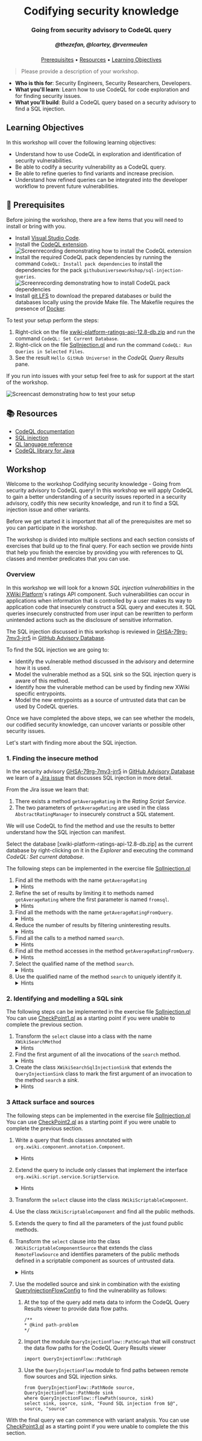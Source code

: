 <h1 align="center">Codifying security knowledge</h1>
<h3 align="center">Going from security advisory to CodeQL query</h3>
<h5 align="center">@thezefan, @lcartey, @rvermeulen</h3>

<p align="center">
  <a href="#mega-prerequisites">Prerequisites</a> •  
  <a href="#books-resources">Resources</a> •
  <a href="#learning-objectives">Learning Objectives</a>
</p>

> Please provide a description of your workshop.

- **Who is this for**: Security Engineers, Security Researchers, Developers.
- **What you'll learn**: Learn how to use CodeQL for code exploration and for finding security issues.
- **What you'll build**: Build a CodeQL query based on a security advisory to find a SQL injection.

## Learning Objectives

In this workshop will cover the following learning objectives:

- Understand how to use CodeQL in exploration and identification of security vulnerabilities.
- Be able to codify a security vulnerability as a CodeQL query.
- Be able to refine queries to find variants and increase precision.
- Understand how refined queries can be integrated into the developer workflow to prevent future vulnerabilities.

## :mega: Prerequisites

Before joining the workshop, there are a few items that you will need to install or bring with you.

- Install [Visual Studio Code](https://code.visualstudio.com/).
- Install the [CodeQL extension](https://marketplace.visualstudio.com/items?itemName=github.vscode-codeql).
  ![Screenrecording demonstrating how to install the CodeQL extension](./assets/images/install-codeql-extension.gif)
- Install the required CodeQL pack dependencies by running the command `CodeQL: Install pack dependencies` to install the dependencies for the pack `githubuniverseworkshop/sql-injection-queries`.
  ![Screenrecording demonstrating how to install CodeQL pack dependencies](./assets/images/install-codeql-pack-deps.gif)
- Install [git LFS](https://docs.github.com/en/repositories/working-with-files/managing-large-files/installing-git-large-file-storage) to download the prepared databases or build the databases locally using the provide Make file. The Makefile requires the presence of [Docker](https://www.docker.com/).

To test your setup perform the steps:

1. Right-click on the file [xwiki-platform-ratings-api-12.8-db.zip](./xwiki-platform-ratings-api-12.8-db.zip) and run the command `CodeQL: Set Current Database`.
2. Right-click on the file [SqlInjection.ql](./java/sql-injection/src/SqlInjection.ql) and run the command `CodeQL: Run Queries in Selected Files`.
3. See the result `Hello GitHub Universe!` in the *CodeQL Query Results* pane.

If you run into issues with your setup feel free to ask for support at the start of the workshop.

![Screencast demonstrating how to test your setup](./assets/images/test-setup.gif)

## :books: Resources

- [CodeQL documentation](https://codeql.github.com/docs/)
- [SQL injection](https://portswigger.net/web-security/sql-injection)
- [QL language reference](https://codeql.github.com/docs/ql-language-reference/)
- [CodeQL library for Java](https://codeql.github.com/codeql-standard-libraries/java/)

## Workshop

Welcome to the workshop Codifying security knowledge - Going from security advisory to CodeQL query!
In this workshop we will apply CodeQL to gain a better understanding of a security issues reported in a security advisory, codify this new security knowledge, and run it to find a SQL injection issue and other variants.

Before we get started it is important that all of the prerequisites are met so you can participate in the workshop.

The workshop is divided into multiple sections and each section consists of exercises that build up to the final query.
For each section we provide *hints* that help you finish the exercise by providing you with references to QL classes and member predicates that you can use.

### Overview

In this workshop we will look for a known *SQL injection vulnerabilities* in the [XWiki Platform](https://xwiki.org)'s ratings API component. Such vulnerabilities can occur in applications when information that is controlled by a user makes its way to application code that insecurely construct a SQL query and executes it. SQL queries insecurely constructed from user input can be rewritten to perform unintended actions such as the disclosure of sensitive information.

The SQL injection discussed in this workshop is reviewed in [GHSA-79rg-7mv3-jrr5](https://github.com/advisories/GHSA-79rg-7mv3-jrr5) in [GitHub Advisory Database](https://github.com/advisories).

To find the SQL injection we are going to:

- Identify the vulnerable method discussed in the advisory and determine how it is used.
- Model the vulnerable method as a SQL sink so the SQL injection query is aware of this method.
- Identify how the vulnerable method can be used by finding new XWiki specific entrypoints.
- Model the new entrypoints as a source of untrusted data that can be used by CodeQL queries.
  
Once we have completed the above steps, we can see whether the models, our codified security knowledge, can uncover variants or possible
other security issues.

Let's start with finding more about the SQL injection.

### 1. Finding the insecure method

In the security advisory [GHSA-79rg-7mv3-jrr5](https://github.com/advisories/GHSA-79rg-7mv3-jrr5) in [GitHub Advisory Database](https://github.com/advisories) we learn of a [Jira issue](https://jira.xwiki.org/browse/XWIKI-17662) that discusses SQL injection in more detail.

From the Jira issue we learn that:

1. There exists a method `getAverageRating` in the *Rating Script Service*.
2. The two parameters of `getAverageRating` are used in the class `AbstractRatingManager` to insecurely construct a SQL statement.

We will use CodeQL to find the method and use the results to better understand how the SQL injection can manifest.

Select the database [xwiki-platform-ratings-api-12.8-db.zip] as the current database by right-clicking on it in the *Explorer* and executing the command *CodeQL: Set current database*.

The following steps can be implemented in the exercise file [SqlInjection.ql](./java/sql-injection/src/SqlInjection.ql)

1. Find all the methods with the name `getAverageRating`
   <details>
   <summary>Hints</summary>
   - The `java` module provides a class `Method` to reason about methods in a program. <br />
   - The class `Method` provides the member predicates `getName` and `hasName` to reason about the name of a method.
   </details>
2. Refine the set of results by limiting it to methods named `getAverageRating` where the first parameter is named `fromsql`.
   <details>
   <summary>Hints</summary>
   - The class `Method` provides the member predicate `getParameter` that expects an index to retrieve the corresponding parameter, if any. <br />
   - The class `Parameter` provides the member predicates `getName` and `hasName` to reason about the name of a parameter.
   </summary>
3. Find all the methods with the name `getAverageRatingFromQuery`.
   <details>
   <summary>Hints</summary>
   - The `java` module provides a class `Method` to reason about methods in a program. <br />
   - The class `Method` provides the member predicates `getName` and `hasName` to reason about the name of a method.
   </details>
4. Reduce the number of results by filtering uninteresting results.
   <details>
   <summary>Hints</summary>
   - The class `Method` provides the member predicates `getBody` to reason about the statements that constitute a method. <br />
   - You can use the quantifier `exists` like `not exists(foo())` to determine if a predicate has no results.
   </details>
5. Find all the calls to a method named `search`.
   <details>
   <summary>Hints</summary>
   - Calls to methods are method accesses. The class `MethodAccess` allows you to reason about method accesses. <br />
   - The class `MethodAccess` provides a member predicate `getMethod` allows you to reason about the method being accessed. <br />
   - The class `MethodAccess` provides the member predicates `getName` and `hasName` to reason about the name of a method.
   </details>
6. Find all the method accesses in the method `getAverageRatingFromQuery`.
   <details>
   <summary>Hints</summary>
   - The class `MethodAccess` provides the member predicate [getEnclosingCallable](https://codeql.github.com/codeql-standard-libraries/java/semmle/code/java/Expr.qll/predicate.Expr$MethodAccess$getEnclosingCallable.0.html) to reason about the method or constructor containing the method access. <br />
   - The class [Callable](https://codeql.github.com/codeql-standard-libraries/java/semmle/code/java/Member.qll/type.Member$Callable.html) provides the member predicates [getName](https://codeql.github.com/codeql-standard-libraries/java/semmle/code/java/Element.qll/predicate.Element$Element$getName.0.html) and [hasName](https://codeql.github.com/codeql-standard-libraries/java/semmle/code/java/Element.qll/predicate.Element$Element$hasName.1.html) to reason about the name of a method.
   </details>
7. Select the qualified name of the method `search`.
   <details>
   <summary>Hints</summary>
   - The class [Method](https://codeql.github.com/codeql-standard-libraries/java/semmle/code/java/Member.qll/type.Member$Method.html) provides the member predicate [getQualifiedName](https://codeql.github.com/codeql-standard-libraries/java/semmle/code/java/Member.qll/predicate.Member$Member$getQualifiedName.0.html) useful fore debugging. The more efficient [hasQualifiedName](https://codeql.github.com/codeql-standard-libraries/java/semmle/code/java/Member.qll/predicate.Member$Member$hasQualifiedName.3.html) for restricting a method.
   </details>
8. Use the qualified name of the method `search` to uniquely identify it.
   <details>
   <summary>Hints</summary>
   - Use the `where` clause to restrict the results of the query. <br />
   - The class [Method](https://codeql.github.com/codeql-standard-libraries/java/semmle/code/java/Member.qll/type.Member$Method.html) provides the member predicate [getQualifiedName](https://codeql.github.com/codeql-standard-libraries/java/semmle/code/java/Member.qll/predicate.Member$Member$getQualifiedName.0.html) useful fore debugging. The more efficient [hasQualifiedName](https://codeql.github.com/codeql-standard-libraries/java/semmle/code/java/Member.qll/predicate.Member$Member$hasQualifiedName.3.html) for restricting a method.
   </details>

### 2. Identifying and modelling a SQL sink

The following steps can be implemented in the exercise file [SqlInjection.ql](./java/sql-injection/src/SqlInjection.ql)
You can use [CheckPoint1.ql](./java/sql-injection/src/checkpoints/CheckPoint1.ql) as a starting point if you were unable to complete the previous section.

1. Transform the `select` clause into a class with the name `XWikiSearchMethod`
   <details>
   <summary>Hints</summary>
   The steps for transforming a `select` clause into a class are: <br />
   1. [Define a class](https://codeql.github.com/docs/ql-language-reference/types/#defining-a-class) and it's [characteristic predicate](https://codeql.github.com/docs/ql-language-reference/types/#characteristic-predicates). It will extend, through `extends`, from the class used in the `from` part of your [select clause](https://codeql.github.com/docs/ql-language-reference/queries/#select-clauses). <br />
   2. Copy the `where` part from the [select clause](https://codeql.github.com/docs/ql-language-reference/queries/#select-clauses) into the [characteristic predicate](https://codeql.github.com/docs/ql-language-reference/types/#characteristic-predicates). <br />
   3. Replace the variable with type the class `extends` from with the `this` variable. <br />
   4. If the class relies on other variables from the `from` part then you can wrap the body of the characteristic predicate with an [exists](https://codeql.github.com/docs/ql-language-reference/formulas/#exists) quantifier to introduce those variable.
   </details>
2. Find the first argument of all the invocations of the `search` method.
   <details>
   <summary>Hints</summary>
   - The class [Method](https://codeql.github.com/codeql-standard-libraries/java/semmle/code/java/Member.qll/type.Member$Method.html), which `XWikiSearchMethod` *extends*, provides the member predicate [getAReference](https://codeql.github.com/codeql-standard-libraries/java/semmle/code/java/Member.qll/predicate.Member$Method$getAReference.0.html) that returns all the [MethodAccess](https://codeql.github.com/codeql-standard-libraries/java/semmle/code/java/Expr.qll/type.Expr$MethodAccess.html)es referring the method. <br />
   - The class [MethodAccess](https://codeql.github.com/codeql-standard-libraries/java/semmle/code/java/Expr.qll/type.Expr$MethodAccess.html) provides the member predicate [getArgument](https://codeql.github.com/codeql-standard-libraries/java/semmle/code/java/Expr.qll/predicate.Expr$MethodAccess$getArgument.1.html) and [getAnArgument](https://codeql.github.com/codeql-standard-libraries/java/semmle/code/java/Expr.qll/predicate.Expr$MethodAccess$getAnArgument.0.html) to reason about arguments used by the method call.
   <details>
3. Create the class `XWikiSearchSqlInjectionSink` that extends the `QueryInjectionSink` class to mark the first argument of an invocation to the method `search`  a *sink*.
   <details>
   <summary>Hints</summary>
   - The `QueryInjectionSink` can be imported from the `SqlInjectionQuery` module using `import semmle.code.java.security.SqlInjectionQuery` <br />
   - The `QueryInjectionSink` is a subclass of `DataFlow::Node`, so it represents a node in the dataflow graph.
     You can use the member predicate `asExpr` to find a corresponding AST node. <br />
   - The class `Method` has a member predicate `getAReference`, that is inherited by our class `XWikiSearchMethod`, that provides all the method accesses targeting that method. <br />
   - The class `MethodAccess` has a member predicate `getArgument()` that provided an index returns the nth argument provided to the method access.
   <details>

### 3 Attack surface and sources

The following steps can be implemented in the exercise file [SqlInjection.ql](./java/sql-injection/src/SqlInjection.ql)
You can use [CheckPoint2.ql](./java/sql-injection/src/checkpoints/CheckPoint2.ql) as a starting point if you were unable to complete the previous section.

1. Write a query that finds classes annotated with `org.xwiki.component.annotation.Component`.
   <details>
   <summary>Hints</summary>
   - The class `Class` provides the member predicate `getAnAnnotation` to get the annotation that apply to the class. <br />
   - User defined annotations are declared using an [annotation type](https://docs.oracle.com/javase/tutorial/java/annotations/declaring.html). The class `Annotation`, returned by `getAnAnnotation`, provides the member predicate `getType` to get the annotation type of an annotation. <br />
   - The type `AnnotationType` is a specialization of an interface and allows us, among others, to reason about it's qualified name using the member predicates `getQualifiedName` and `hasQualifiedName`.
   </details>
2. Extend the query to include only classes that implement the interface `org.xwiki.script.service.ScriptService`.
   <details>
   <summary>Hints</summary>
   - The class `Interface` represents all the Java interfaces in a program. <br />
   - The class `Interface` provides the member predicates `getQualifedName` and `hasQualifiedName` to reason about the qualified name of an Java interface.
   </details>
3. Transform the `select` clause into the class `XWikiScriptableComponent`.
4. Use the class `XWikiScriptableComponent` and find all the public methods.
5. Extends the query to find all the parameters of the just found public methods.
6. Transform the `select` clause into the  class `XWikiScriptableComponentSource` that extends the class `RemoteFlowSource` and identifies parameters of the public methods defined in a scriptable component as sources of untrusted data.
   <details>
   <summary>Hints</summary>
   - Reuse the class `XWikiScriptableComponentSource`, a subclass of `Class`, to reason about scriptable components. <br />
   - The class `Class` provides the member predicate `getAMethod` to get the Java methods that belong to a java class. <br />
   - The class `Method` provides the member predicate `isPublic` to determine if a method is publicly accessible. <br />
   - The class `Method` provides the member predicates `getParameter` and `getAParameter` to reason about parameters associated with a Java method. <br />
   - Subclasses of `RemoteFlowSource` require the implementation of a member predicate `getSourceType` to describe the type of the source.
     Use the following implementation:

     ```ql
      override string getSourceType() {
         result = "XWiki scriptable component"
      }
     ```

   </details>
7. Use the modelled source and sink in combination with the existing [QueryInjectionFlowConfig](https://codeql.github.com/codeql-standard-libraries/java/semmle/code/java/security/SqlInjectionQuery.qll/module.SqlInjectionQuery$QueryInjectionFlowConfig.html) to find the vulnerability as follows:
   1. At the top of the query add meta data to inform the CodeQL Query Results viewer to provide data flow paths.

      ```ql
      /**
      * @kind path-problem
      */
      ```

   2. Import the module `QueryInjectionFlow::PathGraph` that will construct the data flow paths for the CodeQL Query Results viewer

      ```ql
      import QueryInjectionFlow::PathGraph
      ```

   3. Use the `QueryInjectionFlow` module to find paths between remote flow sources and SQL injection sinks.

      ```ql
      from QueryInjectionFlow::PathNode source, QueryInjectionFlow::PathNode sink
      where QueryInjectionFlow::flowPath(source, sink)
      select sink, source, sink, "Found SQL injection from $@", source, "source"
      ```

With the final query we can commence with variant analysis.
You can use [CheckPoint3.ql](./java/sql-injection/src/checkpoints/CheckPoint3.ql) as a starting point if you were unable to complete the this section.
